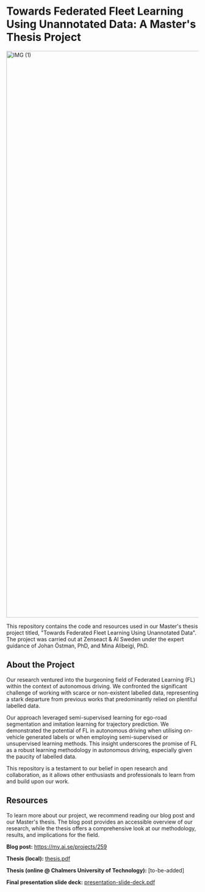 
# Towards Federated Fleet Learning Using Unannotated Data: A Master's Thesis Project

<img width="1483" alt="IMG (1)" src="https://github.com/zenseact/swarm-learning-master-thesis/assets/42417723/7af330b6-e476-4d24-941b-07077b8fafa4">

This repository contains the code and resources used in our Master's thesis project titled, "Towards Federated Fleet Learning Using Unannotated Data". The project was carried out at Zenseact & AI Sweden under the expert guidance of Johan Östman, PhD, and Mina Alibeigi, PhD.

## About the Project
Our research ventured into the burgeoning field of Federated Learning (FL) within the context of autonomous driving. We confronted the significant challenge of working with scarce or non-existent labelled data, representing a stark departure from previous works that predominantly relied on plentiful labelled data.

Our approach leveraged semi-supervised learning for ego-road segmentation and imitation learning for trajectory prediction. We demonstrated the potential of FL in autonomous driving when utilising on-vehicle generated labels or when employing semi-supervised or unsupervised learning methods. This insight underscores the promise of FL as a robust learning methodology in autonomous driving, especially given the paucity of labelled data.

This repository is a testament to our belief in open research and collaboration, as it allows other enthusiasts and professionals to learn from and build upon our work.

## Resources
To learn more about our project, we recommend reading our blog post and our Master's thesis. The blog post provides an accessible overview of our research, while the thesis offers a comprehensive look at our methodology, results, and implications for the field.

__Blog post:__ https://my.ai.se/projects/259

__Thesis (local):__ [thesis.pdf](thesis.pdf)

__Thesis (online @ Chalmers University of Technology):__ [to-be-added]

__Final presentation slide deck:__ [presentation-slide-deck.pdf](presentation-slide-deck.pdf)
